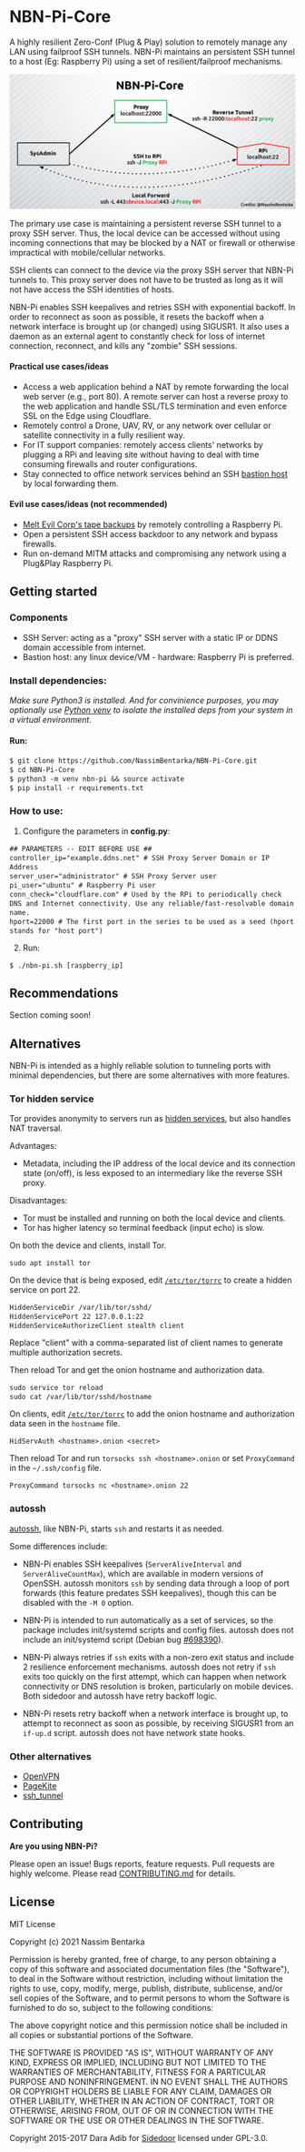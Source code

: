 # NBN-Pi-Core
A highly resilient Zero-Conf (Plug & Play) solution to remotely manage any LAN using failproof SSH tunnels.
NBN-Pi maintains an persistent SSH tunnel to a host (Eg: Raspberry Pi) using a set of resilient/failproof mechanisms.

![NBN-Pi Tunneling](https://github.com/NassimBentarka/NBN-Pi-Core/raw/main/docs/assets/NBN-Pi-Core%20Diagram.png)

The primary use case is maintaining a persistent reverse SSH tunnel to a proxy SSH server. Thus, the local device can be accessed without using incoming connections that may be blocked by a NAT or firewall or otherwise impractical with mobile/cellular networks.

SSH clients can connect to the device via the proxy SSH server that NBN-Pi tunnels to. This proxy server does not have to be trusted as long as it will not have access the SSH identities of hosts.

NBN-Pi enables SSH keepalives and retries SSH with exponential backoff. In order to reconnect as soon as possible, it resets the backoff when a network interface is brought up (or changed) using SIGUSR1. It also uses a daemon as an external agent to constantly check for loss of internet connection, reconnect, and kills any "zombie" SSH sessions.

#### Practical use cases/ideas

 * Access a web application behind a NAT by remote forwarding the local web server (e.g., port 80). A remote server can host a reverse proxy to the web application and handle SSL/TLS termination and even enforce SSL on the Edge using Cloudflare.
 * Remotely control a Drone, UAV, RV, or any network over cellular or satellite connectivity in a fully resilient way.
 * For IT support companies: remotely access clients' networks by plugging a RPi and leaving site without having to deal with time consuming firewalls and router configurations.
 * Stay connected to office network services behind an SSH [bastion host](https://en.wikipedia.org/wiki/Bastion_host) by local forwarding them.

#### Evil use cases/ideas (not recommended)
 * [Melt Evil Corp's tape backups][mrrobot] by remotely controlling a Raspberry Pi.
 * Open a persistent SSH access backdoor to any network and bypass firewalls.
 * Run on-demand MITM attacks and compromising any network using a Plug&Play Raspberry Pi.

## Getting started

### Components
  * SSH Server: acting as a "proxy" SSH server with a static IP or DDNS domain accessible from internet.
  * Bastion host: any linux device/VM - hardware: Raspberry Pi is preferred.

### Install dependencies:
_Make sure Python3 is installed. And for convinience purposes, you may optionally use [Python venv](https://stackoverflow.com/questions/43069780/how-to-create-virtual-env-with-python3/57784374) to isolate the installed deps from your system in a virtual environment._
#### Run:
```
$ git clone https://github.com/NassimBentarka/NBN-Pi-Core.git
$ cd NBN-Pi-Core
$ python3 -m venv nbn-pi && source activate
$ pip install -r requirements.txt
```

### How to use:

  1. Configure the parameters in **config.py**:

```
## PARAMETERS -- EDIT BEFORE USE ##
controller_ip="example.ddns.net" # SSH Proxy Server Domain or IP Address
server_user="administrator" # SSH Proxy Server user
pi_user="ubuntu" # Raspberry Pi user
conn_check="cloudflare.com" # Used by the RPi to periodically check DNS and Internet connectivity. Use any reliable/fast-resolvable domain name.
hport=22000 # The first port in the series to be used as a seed (hport stands for "host port")
```
  2. Run:
```
$ ./nbn-pi.sh [raspberry_ip]
```

## Recommendations

Section coming soon!

## Alternatives

NBN-Pi is intended as a highly reliable solution to tunneling ports with minimal dependencies, but there are some alternatives with more features.

### Tor hidden service

Tor provides anonymity to servers run as [hidden services][hidden-service], but also handles NAT traversal.

Advantages:

 * Metadata, including the IP address of the local device and its connection state (on/off), is less exposed to an intermediary like the reverse SSH proxy.

Disadvantages:

 * Tor must be installed and running on both the local device and clients.
 * Tor has higher latency so terminal feedback (input echo) is slow.

On both the device and clients, install Tor.

    sudo apt install tor

On the device that is being exposed, edit [`/etc/tor/torrc`][torrc] to create a hidden service on port 22.

    HiddenServiceDir /var/lib/tor/sshd/
    HiddenServicePort 22 127.0.0.1:22
    HiddenServiceAuthorizeClient stealth client

Replace "client" with a comma-separated list of client names to generate multiple authorization secrets.

Then reload Tor and get the onion hostname and authorization data.

    sudo service tor reload
    sudo cat /var/lib/tor/sshd/hostname

On clients, edit [`/etc/tor/torrc`][torrc] to add the onion hostname and authorization data seen in the `hostname` file.

    HidServAuth <hostname>.onion <secret>

Then reload Tor and run `torsocks ssh <hostname>.onion` or set `ProxyCommand` in the `~/.ssh/config` file.

    ProxyCommand torsocks nc <hostname>.onion 22

### autossh

[autossh](http://www.harding.motd.ca/autossh/), like NBN-Pi, starts `ssh` and restarts it as needed.

Some differences include:

 * NBN-Pi enables SSH keepalives
   (`ServerAliveInterval` and `ServerAliveCountMax`),
   which are available in modern versions of OpenSSH.
   autossh monitors `ssh` by sending data through
   a loop of port forwards (this feature predates SSH keepalives),
   though this can be disabled with the `-M 0` option.

 * NBN-Pi is intended to run automatically as a set of services,
   so the package includes init/systemd scripts and config files.
   autossh does not include an init/systemd script
   (Debian bug [#698390](https://bugs.debian.org/698390)).

 * NBN-Pi always retries if `ssh` exits with a non-zero exit status and include 2 resilience enforcement mechanisms.
   autossh does not retry if `ssh` exits too quickly on the first attempt,
   which can happen when network connectivity or DNS resolution
   is broken, particularly on mobile devices.
   Both sidedoor and autossh have retry backoff logic.

 * NBN-Pi resets retry backoff when a network interface is brought up,
   to attempt to reconnect as soon as possible, by receiving SIGUSR1
   from an `if-up.d` script. autossh does not have network state hooks.

### Other alternatives

 * [OpenVPN](https://en.wikipedia.org/wiki/OpenVPN)
 * [PageKite](https://github.com/pagekite/PyPagekite/)
 * [ssh_tunnel](http://sshtunnel.sourceforge.net/)


## Contributing

**Are you using NBN-Pi?**

Please open an issue!
Bugs reports, feature requests.
Pull requests are highly welcome. Please read [CONTRIBUTING.md](CONTRIBUTING.md) for details.

## License

MIT License

Copyright (c) 2021 Nassim Bentarka

Permission is hereby granted, free of charge, to any person obtaining a copy
of this software and associated documentation files (the "Software"), to deal
in the Software without restriction, including without limitation the rights
to use, copy, modify, merge, publish, distribute, sublicense, and/or sell
copies of the Software, and to permit persons to whom the Software is
furnished to do so, subject to the following conditions:

The above copyright notice and this permission notice shall be included in all
copies or substantial portions of the Software.

THE SOFTWARE IS PROVIDED "AS IS", WITHOUT WARRANTY OF ANY KIND, EXPRESS OR
IMPLIED, INCLUDING BUT NOT LIMITED TO THE WARRANTIES OF MERCHANTABILITY,
FITNESS FOR A PARTICULAR PURPOSE AND NONINFRINGEMENT. IN NO EVENT SHALL THE
AUTHORS OR COPYRIGHT HOLDERS BE LIABLE FOR ANY CLAIM, DAMAGES OR OTHER
LIABILITY, WHETHER IN AN ACTION OF CONTRACT, TORT OR OTHERWISE, ARISING FROM,
OUT OF OR IN CONNECTION WITH THE SOFTWARE OR THE USE OR OTHER DEALINGS IN THE
SOFTWARE.

Copyright 2015-2017 Dara Adib for [Sidedoor](https://github.com/daradib/sidedoor) licensed under GPL-3.0.

[mrrobot]: https://www.forbes.com/sites/abigailtracy/2015/07/15/hacking-the-hacks-mr-robot-episode-four-sam-esmail/
[edgeos]: https://help.ubnt.com/hc/en-us/articles/205202560-EdgeMAX-Add-other-Debian-packages-to-EdgeOS
[portforwarding]: https://blog.trackets.com/2014/05/17/ssh-tunnel-local-and-remote-port-forwarding-explained-with-examples.html
[hidden-service]: https://www.torproject.org/docs/tor-hidden-service.html.en
[torrc]: https://www.torproject.org/docs/tor-manual.html.en
